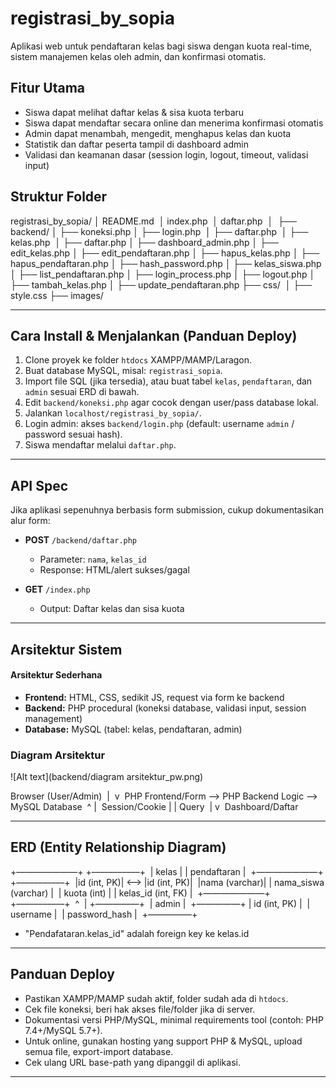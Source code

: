 # registrasi_by_sopia
Aplikasi web untuk pendaftaran kelas bagi siswa dengan kuota real-time, sistem manajemen kelas oleh admin, dan konfirmasi otomatis.

## Fitur Utama
- Siswa dapat melihat daftar kelas & sisa kuota terbaru
- Siswa dapat mendaftar secara online dan menerima konfirmasi otomatis
- Admin dapat menambah, mengedit, menghapus kelas dan kuota
- Statistik dan daftar peserta tampil di dashboard admin
- Validasi dan keamanan dasar (session login, logout, timeout, validasi input)

## Struktur Folder
registrasi_by_sopia/
│   README.md 
│   index.php 
│   daftar.php 
│ 
├── backend/
│   ├── koneksi.php
│   ├── login.php 
│   ├── daftar.php 
│   ├── kelas.php 
│   ├── daftar.php
│   ├── dashboard_admin.php
│   ├── edit_kelas.php
│   ├── edit_pendaftaran.php
│   ├── hapus_kelas.php
│   ├── hapus_pendaftaran.php
│   ├── hash_password.php
│   ├── kelas_siswa.php
│   ├── list_pendaftaran.php
│   ├── login_process.php
│   ├── logout.php
│   ├── tambah_kelas.php
│   ├── update_pendaftaran.php
├── css/ 
│   ├── style.css
├── images/

---

## Cara Install & Menjalankan (Panduan Deploy)
1. Clone proyek ke folder `htdocs` XAMPP/MAMP/Laragon.
2. Buat database MySQL, misal: `registrasi_sopia`.
3. Import file SQL (jika tersedia), atau buat tabel `kelas`, `pendaftaran`, dan `admin` sesuai ERD di bawah.
4. Edit `backend/koneksi.php` agar cocok dengan user/pass database lokal.
5. Jalankan `localhost/registrasi_by_sopia/`.
6. Login admin: akses `backend/login.php` (default: username `admin` / password sesuai hash).
7. Siswa mendaftar melalui `daftar.php`.

---

## API Spec 

Jika aplikasi sepenuhnya berbasis form submission, cukup dokumentasikan alur form:
- **POST** `/backend/daftar.php`  
  - Parameter: `nama`, `kelas_id`  
  - Response: HTML/alert sukses/gagal
    
- **GET** `/index.php`  
  - Output: Daftar kelas dan sisa kuota

---

## Arsitektur Sistem 

#### Arsitektur Sederhana
- **Frontend:** HTML, CSS, sedikit JS, request via form ke backend
- **Backend:** PHP procedural (koneksi database, validasi input, session management)
- **Database:** MySQL (tabel: kelas, pendaftaran, admin)

### Diagram Arsitektur

![Alt text](backend/diagram arsitektur_pw.png)

Browser (User/Admin) 
| 
v 
PHP Frontend/Form ––> PHP Backend Logic ––> MySQL Database 
^  | 
Session/Cookie    |  | Query 
|  v 
Dashboard/Daftar


---

## ERD (Entity Relationship Diagram)

+———————+        +–––––––––––+ 
| kelas |        | pendaftaran | 
+———————+        +–––––––––––+ 
|id (int, PK)| <––> |id (int, PK)| 
|nama (varchar)| | nama_siswa (varchar) | 
| kuota (int) |   | kelas_id (int, FK)   | 
+———————+        +–––––––––––+ 
^ 
|
+—————+ 
| admin | 
+—————+ | id (int, PK)  | 
| username      | 
| password_hash | 
+—————+

- "Pendafataran.kelas_id" adalah foreign key ke kelas.id

---

## Panduan Deploy 

- Pastikan XAMPP/MAMP sudah aktif, folder sudah ada di `htdocs`.
- Cek file koneksi, beri hak akses file/folder jika di server.
- Dokumentasi versi PHP/MySQL, minimal requirements tool (contoh: PHP 7.4+/MySQL 5.7+).
- Untuk online, gunakan hosting yang support PHP & MySQL, upload semua file, export-import database.
- Cek ulang URL base-path yang dipanggil di aplikasi.

---



